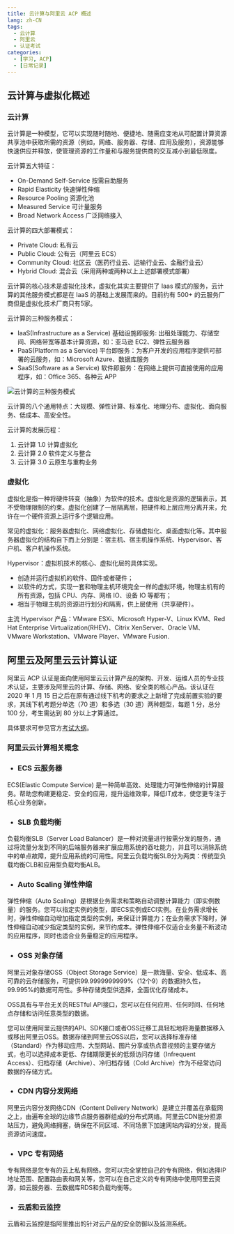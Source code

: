 ```yaml
---
title: 云计算与阿里云 ACP 概述
lang: zh-CN
tags: 
  - 云计算
  - 阿里云
  - 认证考试
categories: 
  - [学习, ACP]
  - [日常记录]
---
```


## 云计算与虚拟化概述

### 云计算

云计算是一种模型，它可以实现随时随地、便捷地、随需应变地从可配置计算资源共享池中获取所需的资源（例如，网络、服务器、存储、应用及服务），资源能够快速供应并释放，使管理资源的工作量和与服务提供商的交互减小到最低限度。

云计算五大特征：

* On-Demand Self-Service 按需自助服务
* Rapid Elasticity 快速弹性伸缩
* Resource Pooling 资源化池
* Measured Service 可计量服务
* Broad Network Access 广泛网络接入

云计算的四大部署模式：

* Private Cloud: 私有云
* Public Cloud: 公有云（阿里云 ECS）
* Community Cloud: 社区云（医药行业云、运输行业云、金融行业云）
* Hybrid Cloud: 混合云（采用两种或两种以上上述部署模式部署）

云计算的核心技术是虚拟化技术，虚拟化其实主要提供了 Iaas 模式的服务，云计算的其他服务模式都是在 IaaS 的基础上发展而来的。目前约有 500+ 的云服务厂商但是虚拟化技术厂商只有5家。

云计算的三种服务模式：

* IaaS(Infrastructure as a Service) 基础设施即服务: 出租处理能力、存储空间、网络带宽等基本计算资源，如：亚马逊 EC2、弹性云服务器
* PaaS(Platform as a Service) 平台即服务：为客户开发的应用程序提供可部署的云服务，如：Microsoft Azure、数据库服务
* SaaS(Software as a Service) 软件即服务：在网络上提供可直接使用的应用程序，如：Office 365、各种云 APP

![云计算的三种服务模式](images/云计算/云计算的三种服务模式.bmp)

云计算的八个通用特点：大规模、弹性计算、标准化、地理分布、虚拟化、面向服务、低成本、高安全性。

云计算的发展历程：

1. 云计算 1.0 计算虚拟化
2. 云计算 2.0 软件定义与整合
3. 云计算 3.0 云原生与重构业务

### 虚拟化

虚拟化是指一种将硬件转变（抽象）为软件的技术。虚拟化是资源的逻辑表示，其不受物理限制的约束。虚拟化创建了一层隔离层，把硬件和上层应用分离开来，允许在一个硬件资源上运行多个逻辑应用。

常见的虚拟化：服务器虚拟化、网络虚拟化、存储虚拟化、桌面虚拟化等。其中服务器虚拟化的结构自下而上分别是：宿主机、宿主机操作系统、Hypervisor、客户机、客户机操作系统。

Hypervisor：虚拟机技术的核心、虚拟化层的具体实现。

* 创造并运行虚拟机的软件、固件或者硬件；
* 以软件的方式，实现一套和物理主机环境完全一样的虚拟环境，物理主机有的所有资源，包括 CPU、内存、网络 IO、设备 IO 等都有；
* 相当于物理主机的资源进行划分和隔离，供上层使用（共享硬件）。

主流 Hypervisor 产品：VMware ESXi、Microsoft Hyper-V、Linux KVM、Red Hat Enterprise Virtualization(RHEV)、Citrix XenServer、Oracle VM、VMware Workstation、VMware Player、VMware Fusion.

## 阿里云及阿里云云计算认证

阿里云 ACP 认证是面向使用阿里云云计算产品的架构、开发、运维人员的专业技术认证，主要涉及阿里云的计算、存储、网络、安全类的核心产品。该认证在 2020 年 1 月 15 日之后在原有通过线下机考的要求之上新增了完成前置实验的要求，其线下机考题分单选（70 道）和多选（30 道）两种题型，每题 1 分，总分 100 分，考生需达到 80 分以上才算通过。

具体要求可参见官方[考试大纲](https://edu.aliyun.com/certification/acp01)。

### 阿里云云计算相关概念

* ### ECS 云服务器

ECS(Elastic Compute Service) 是一种简单高效、处理能力可弹性伸缩的计算服务。帮助您构建更稳定、安全的应用，提升运维效率，降低IT成本，使您更专注于核心业务创新。

* ### SLB 负载均衡

负载均衡SLB（Server Load Balancer）是一种对流量进行按需分发的服务，通过将流量分发到不同的后端服务器来扩展应用系统的吞吐能力，并且可以消除系统中的单点故障，提升应用系统的可用性。阿里云负载均衡SLB分为两类：传统型负载均衡CLB和应用型负载均衡ALB。

* ### Auto Scaling 弹性伸缩

弹性伸缩（Auto Scaling）是根据业务需求和策略自动调整计算能力（即实例数量）的服务。您可以指定实例的类型，即ECS实例或ECI实例。在业务需求增长时，弹性伸缩自动增加指定类型的实例，来保证计算能力；在业务需求下降时，弹性伸缩自动减少指定类型的实例，来节约成本。弹性伸缩不仅适合业务量不断波动的应用程序，同时也适合业务量稳定的应用程序。

* ### OSS 对象存储

阿里云对象存储OSS（Object Storage Service）是一款海量、安全、低成本、高可靠的云存储服务，可提供99.9999999999%（12个9）的数据持久性，99.995%的数据可用性。多种存储类型供选择，全面优化存储成本。

OSS具有与平台无关的RESTful API接口，您可以在任何应用、任何时间、任何地点存储和访问任意类型的数据。

您可以使用阿里云提供的API、SDK接口或者OSS迁移工具轻松地将海量数据移入或移出阿里云OSS。数据存储到阿里云OSS以后，您可以选择标准存储（Standard）作为移动应用、大型网站、图片分享或热点音视频的主要存储方式，也可以选择成本更低、存储期限更长的低频访问存储（Infrequent Access）、归档存储（Archive）、冷归档存储（Cold Archive）作为不经常访问数据的存储方式。

* ### CDN 内容分发网络

阿里云内容分发网络CDN（Content Delivery Network）是建立并覆盖在承载网之上，由遍布全球的边缘节点服务器群组成的分布式网络。阿里云CDN能分担源站压力，避免网络拥塞，确保在不同区域、不同场景下加速网站内容的分发，提高资源访问速度。

* ### VPC 专有网络

专有网络是您专有的云上私有网络。您可以完全掌控自己的专有网络，例如选择IP地址范围、配置路由表和网关等，您可以在自己定义的专有网络中使用阿里云资源，如云服务器、云数据库RDS和负载均衡等。

* ### 云盾和云监控

云盾和云监控是指阿里推出的针对云产品的安全防御以及监测系统。
